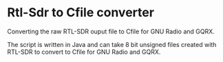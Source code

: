 # Rtl-Sdr to Cfile converter
Converting the raw RTL-SDR ouput file to Cfile for GNU Radio and GQRX. 

The script is written in Java and can take 8 bit unsigned files created with RTL-SDR to convert to Cfile for GNU Radio and GQRX.

